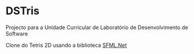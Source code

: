 # DSTris
Projecto para a Unidade Curricular de Laboratório de Desenvolvimento de Software

Clone do Tetris 2D usando a biblioteca [SFML.Net](https://www.sfml-dev.org/download/sfml.net/)
